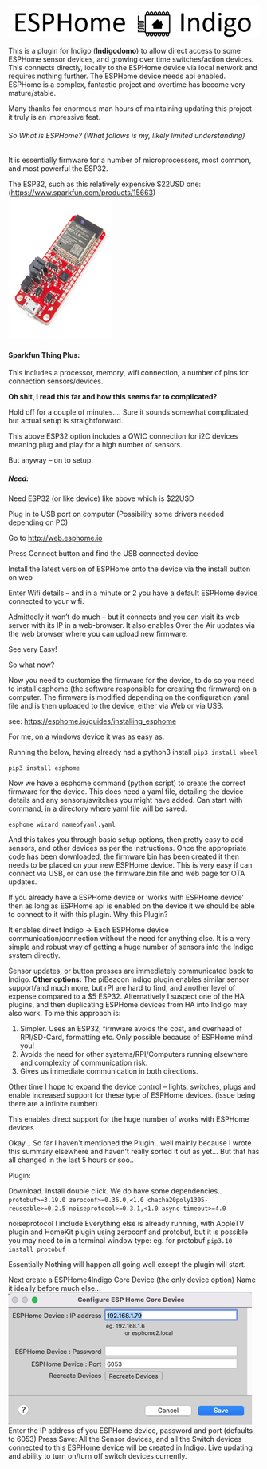![](Images/ESPHOME4Indigo.png)

This is a plugin for Indigo (**Indigodomo**) to allow direct access to some ESPHome sensor devices, and growing over time switches/action devices.   This connects directly, locally to the ESPHome device via local network and requires nothing further.  The ESPHome device needs api enabled.
ESPHome is a complex, fantastic project and overtime has become very mature/stable.

Many thanks for enormous man hours of maintaining updating this project - it truly is an impressive feat.

###### So What is ESPHome?  (What follows is my, likely limited understanding)

It is essentially firmware for a number of microprocessors, most common, and most powerful the ESP32.

The ESP32, such as this relatively expensive $22USD one: (https://www.sparkfun.com/products/15663)
![](Images/sparkfun.png)

#### Sparkfun Thing Plus:

This includes a processor, memory, wifi connection, a number of pins for connection sensors/devices.

**Oh shit, I read this far and how this seems far to complicated?**

Hold off for a couple of minutes….
Sure it sounds somewhat complicated, but actual setup is straightforward.

This above ESP32 option includes a QWIC connection for i2C devices meaning plug and play for a high number of sensors.

But anyway – on to setup.

##### Need:

Need ESP32 (or like device) like above which is $22USD

Plug in to USB port on computer (Possibility some drivers needed depending on PC)

Go to http://web.esphome.io

Press Connect button and find the USB connected device

Install the latest version of ESPHome onto the device via the install button on web

Enter Wifi details – and in a minute or 2 you have a default ESPHome device connected to your wifi.

Admittedly it won’t do much – but it connects and you can visit its web server with its IP in a web-browser.  It also enables Over the Air updates via the web browser where you can upload new firmware.

See very Easy!

So what now?

Now you need to customise the firmware for the device, to do so you need to install esphome (the software responsible for creating the firmware) on a computer.   The firmware is modified depending on the configuration yaml file and is then uploaded to the device, either via Web or via USB.

see:
https://esphome.io/guides/installing_esphome

For me, on a windows device it was as easy as:

Running the below, having already had a python3 install
`pip3 install wheel `

`pip3 install esphome`

Now we have a esphome command (python script) to create the correct firmware for the device.  This does need a yaml file, detailing the device details and any sensors/switches you might have added.
Can start with command, in a directory where yaml file will be saved.

`esphome wizard nameofyaml.yaml`

And this takes you through basic setup options, then pretty easy to add sensors, and other devices as per the instructions.
Once the appropriate code has been downloaded, the firmware bin has been created it then needs to be placed on your new ESPHome device.  This is very easy if can connect via USB, or can use the firmware.bin file and web page for OTA updates.

If you already have a ESPHome device or ‘works with ESPHome device’ then as long as ESPHome api is enabled on the device it we should be able to connect to it with this plugin.
Why this Plugin?

It enables direct Indigo -> Each ESPHome device communication/connection without the need for anything else.
It is a very simple and robust way of getting a huge number of sensors into the Indigo system directly.

Sensor updates, or button presses are immediately  communicated back to Indigo.
**Other options:**
The piBeacon Indigo plugin enables similar sensor support/and much more, but rPI are hard to find, and another level of expense compared to a $5 ESP32.
Alternatively I suspect one of the HA plugins, and then duplicating ESPHome devices from HA into Indigo may also work.
To me this approach is:

1. Simpler.
   Uses an ESP32, firmware avoids the cost, and overhead of RPI/SD-Card, formatting etc.
   Only possible because of ESPHome mind you!
2. Avoids the need for other systems/RPI/Computers running elsewhere and complexity of communication risk.
3. Gives us immediate communication in both directions.

Other time I hope to expand the device control – lights, switches, plugs and enable increased support for these type of ESPHome devices.   (issue being there are a infinite number)

This enables direct support for the huge number of works with ESPHome devices

Okay... So far I haven't mentioned the Plugin...well mainly because I wrote this summary elsewhere and haven't really sorted it out as yet...
But that has all changed in the last 5 hours or soo..

Plugin:

Download.
Install double click.
We do have some dependencies..
`protobuf>=3.19.0
zeroconf>=0.36.0,<1.0
chacha20poly1305-reuseable>=0.2.5
noiseprotocol>=0.3.1,<1.0
async-timeout>=4.0`

noiseprotocol I include
Everything else is already running, with AppleTV plugin and HomeKit plugin using zeroconf and protobuf, but it is possible you may need to in a terminal window
type: eg. for protobuf
`pip3.10 install protobuf`

Essentially Nothing will happen all going well except the plugin will start.

Next create a ESPHome4Indigo Core Device (the only device option)
Name it ideally before much else...
![](Images/ESPHomeCore.png)
Enter the IP address of you ESPHome device, password and port (defaults to 6053)
Press Save:
All the Sensor devices, and all the Switch devices connected to this ESPHome device will be created in Indigo.
Live updating and ability to turn on/turn off switch devices currently.


